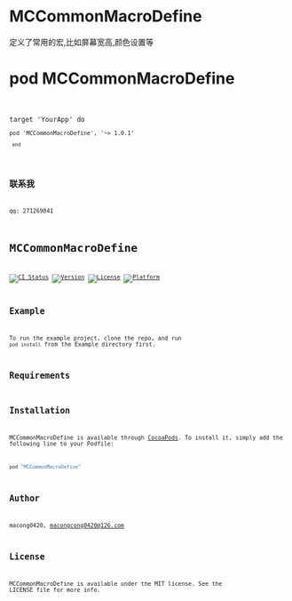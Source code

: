 # MCCommonMacroDefine
  定义了常用的宏,比如屏幕宽高,颜色设置等
# pod  MCCommonMacroDefine
   

<p></p>
<pre><code>target 'YourApp' do
<pre><code>pod 'MCCommonMacroDefine', '~> 1.0.1’
<pre><code> end
</code></pre>


## 联系我

 qq: 271269841
 
# MCCommonMacroDefine

[![CI Status](http://img.shields.io/travis/macong0420/MCCommonMacroDefine.svg?style=flat)](https://travis-ci.org/macong0420/MCCommonMacroDefine)
[![Version](https://img.shields.io/cocoapods/v/MCCommonMacroDefine.svg?style=flat)](http://cocoapods.org/pods/MCCommonMacroDefine)
[![License](https://img.shields.io/cocoapods/l/MCCommonMacroDefine.svg?style=flat)](http://cocoapods.org/pods/MCCommonMacroDefine)
[![Platform](https://img.shields.io/cocoapods/p/MCCommonMacroDefine.svg?style=flat)](http://cocoapods.org/pods/MCCommonMacroDefine)

## Example

To run the example project, clone the repo, and run `pod install` from the Example directory first.

## Requirements

## Installation

MCCommonMacroDefine is available through [CocoaPods](http://cocoapods.org). To install
it, simply add the following line to your Podfile:

```ruby
pod "MCCommonMacroDefine"
```

## Author

macong0420, macongcong0420@126.com

## License

MCCommonMacroDefine is available under the MIT license. See the LICENSE file for more info.
